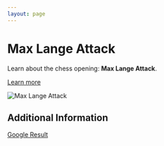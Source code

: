 ```yaml
---
layout: page
---
```

# Max Lange Attack

Learn about the chess opening: **Max Lange Attack**.

[Learn more](https://www.thechesswebsite.com/max-lange-attack/)

![Max Lange Attack](https://www.thechesswebsite.com/wp-content/uploads/2015/05/max-lange-featured1.jpg)

## Additional Information

[Google Result](https://en.wikipedia.org/wiki/Max_Lange_Attack)
